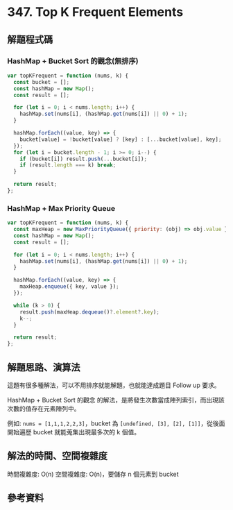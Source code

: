 # 347. Top K Frequent Elements

## 解題程式碼

### HashMap + Bucket Sort 的觀念(無排序)

```javascript
var topKFrequent = function (nums, k) {
  const bucket = [];
  const hashMap = new Map();
  const result = [];

  for (let i = 0; i < nums.length; i++) {
    hashMap.set(nums[i], (hashMap.get(nums[i]) || 0) + 1);
  }

  hashMap.forEach((value, key) => {
    bucket[value] = !bucket[value] ? [key] : [...bucket[value], key];
  });
  for (let i = bucket.length - 1; i >= 0; i--) {
    if (bucket[i]) result.push(...bucket[i]);
    if (result.length === k) break;
  }

  return result;
};
```

### HashMap + Max Priority Queue

```javascript
var topKFrequent = function (nums, k) {
  const maxHeap = new MaxPriorityQueue({ priority: (obj) => obj.value });
  const hashMap = new Map();
  const result = [];

  for (let i = 0; i < nums.length; i++) {
    hashMap.set(nums[i], (hashMap.get(nums[i]) || 0) + 1);
  }

  hashMap.forEach((value, key) => {
    maxHeap.enqueue({ key, value });
  });

  while (k > 0) {
    result.push(maxHeap.dequeue()?.element?.key);
    k--;
  }

  return result;
};
```

## 解題思路、演算法

這題有很多種解法，可以不用排序就能解題，也就能達成題目 Follow up 要求。

HashMap + Bucket Sort 的觀念 的解法，是將發生次數當成陣列索引，而出現該次數的值存在元素陣列中。

例如: `nums = [1,1,1,2,2,3]`，bucket 為 `[undefined, [3], [2], [1]]`，從後面開始遍歷 bucket 就能蒐集出現最多次的 k 個值。

## 解法的時間、空間複雜度

時間複雜度: O(n)
空間複雜度: O(n)，要儲存 n 個元素到 bucket

## 參考資料

